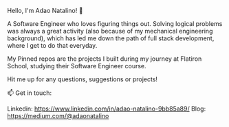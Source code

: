 Hello, I'm Adao Natalino! 👋

A Software Engineer who loves figuring things out. Solving logical problems was always a great activity (also because of my mechanical engineering background), which has led me down the path of full stack development, where I get to do that everyday.

My Pinned repos are the projects I built during my journey at Flatiron School, studying their Software Engineer course.

Hit me up for any questions, suggestions or projects!

📫 Get in touch:

Linkedin: https://www.linkedin.com/in/adao-natalino-9bb85a89/
Blog: https://medium.com/@adaonatalino



